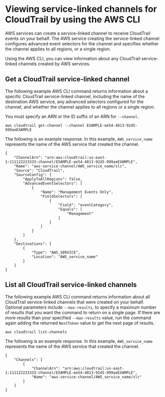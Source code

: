 # Viewing service\-linked channels for CloudTrail by using the AWS CLI<a name="viewing-service-linked-channels"></a>

AWS services can create a service\-linked channel to receive CloudTrail events on your behalf\. The AWS service creating the service\-linked channel configures advanced event selectors for the channel and specifies whether the channel applies to all regions, or a single region\.

Using the AWS CLI, you can view information about any CloudTrail service\-linked channels created by AWS services\.

## Get a CloudTrail service\-linked channel<a name="get-slc"></a>

The following example AWS CLI command returns information about a specific CloudTrail service\-linked channel, including the name of the destination AWS service, any advanced selectors configured for the channel, and whether the channel applies to all regions or a single region\.

You must specify an ARN or the ID suffix of an ARN for `--channel`\.

```
aws cloudtrail get-channel --channel EXAMPLE-ee54-4813-92d5-999aeEXAMPLE 
```

The following is an example response\. In this example, `AWS_service_name` represents the name of the AWS service that created the channel\.

```
{
    "ChannelArn": "arn:aws:cloudtrail:us-east-1:111122223333:channel/EXAMPLE-ee54-4813-92d5-999aeEXAMPLE",
    "Name": "aws-service-channel/AWS_service_name/slc",
    "Source": "CloudTrail",
    "SourceConfig": {
        "ApplyToAllRegions": false,
        "AdvancedEventSelectors": [
            {
                "Name": "Management Events Only",
                "FieldSelectors": [
                    {
                        "Field": "eventCategory",
                        "Equals": [
                            "Management"
                        ]
                    }
                ]
            }
        ]
    },
    "Destinations": [
        {
            "Type": "AWS_SERVICE",
            "Location": "AWS_service_name"
        }
    ]
}
```

## List all CloudTrail service\-linked channels<a name="view-all-slc"></a>

The following example AWS CLI command returns information about all CloudTrail service\-linked channels that were created on your behalf\. Optional parameters include `--max-results`, to specify a maximum number of results that you want the command to return on a single page\. If there are more results than your specified `--max-results` value, run the command again adding the returned `NextToken` value to get the next page of results\.

```
aws cloudtrail list-channels
```

The following is an example response\. In this example, `AWS_service_name` represents the name of the AWS service that created the channel\.

```
{
    "Channels": [
        {
            "ChannelArn": "arn:aws:cloudtrail:us-east-1:111122223333:channel/EXAMPLE-ee54-4813-92d5-999aeEXAMPLE",
            "Name": "aws-service-channel/AWS_service_name/slc"
        }
    ]
}
```